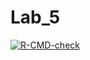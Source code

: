 # Lab_5

<!-- badges: start -->
[![R-CMD-check](https://github.com/Siddhesh19991/Lab_5/actions/workflows/R-CMD-check.yaml/badge.svg)](https://github.com/Siddhesh19991/Lab_5/actions/workflows/R-CMD-check.yaml)
<!-- badges: end -->
